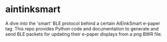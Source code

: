 # aintinksmart
A dive into the 'smart' BLE protocol behind a certain AiEinkSmart e-paper tag.  This repo provides Python code and documentation to generate and send BLE packets for updating their e-paper displays from a png BWR file. 
